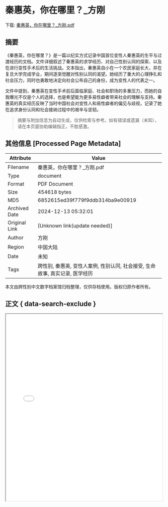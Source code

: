 # 秦惠英，你在哪里？_方刚

<!-- tcd_download_link -->
下载: <a href="../秦惠英，你在哪里？_方刚.pdf" download>秦惠英，你在哪里？_方刚.pdf</a>
<!-- tcd_download_link_end -->

## 摘要

<!-- tcd_abstract -->
《秦惠英，你在哪里？》是一篇以纪实方式记录中国首位变性人秦惠英的生平与过渡经历的文档。文件详细叙述了秦惠英的求学经历、对自己性别认同的探索、以及在进行变性手术后的生活挑战。文本指出，秦惠英自小在一个农民家庭长大，并在复旦大学完成学业，期间逐渐觉醒对性别认同的渴望。她经历了重大的心理挣扎和社会压力，同时也勇敢地决定向社会公布自己的身份，成为变性人的代表之一。

文件中提到，秦惠英在变性手术前后面临家庭、社会和职场的多重压力，而她的自我曝光不仅是个人的选择，也是希望能为更多易性癖者带来社会的理解与支持。秦惠英的真实经历反映了当时中国社会对变性人和易性癖者的偏见与歧视，记录了她在追求身份认同和社会接纳过程中的艰辛与坚韧。

<!-- tcd_abstract_end -->

> 摘要与附加信息为自动生成，仅供检索与参考。如有错误或遗漏（未知），请在本页面协助编辑指正，不胜感激。

## 其他信息 [Processed Page Metadata]

| Attribute       | Value                                  |
|-----------------|----------------------------------------|
| Filename        | 秦惠英，你在哪里？_方刚.pdf                             |
| Type            | document                                 |
| Format          | PDF Document                               |
| Size            | 454618 bytes                           |
| MD5             | 6852615ed39f779f9ddb314ba9e00919                                  |
| Archived Date   | 2024-12-13 05:32:01                             |
| Original Link   | [Unknown link(update needed)]                         |
| Author          | 方刚                               |
| Region          | 中国大陆                               |
| Date            | 未知                                 |
| Tags            | 跨性别, 秦惠英, 变性人案例, 性别认同, 社会接受, 生命故事, 真实记录, 医学经历                                 |

本文由跨性别中文数字档案馆归档整理，仅供存档使用。版权归原作者所有。


## 正文 { data-search-exclude }

<!-- tcd_main_text -->
<iframe src="../秦惠英，你在哪里？_方刚.pdf" width="100%" height="600px">
    <p>无法显示PDF，请下载查看。</p>
</iframe>
<!-- tcd_main_text_end -->

